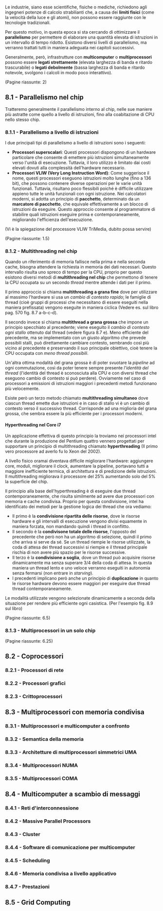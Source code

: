 Le industrie, siano esse scientifiche, fisiche o mediche, richiedono agli ingegneri potenze di calcolo strabilianti che, a causa dei **limiti fisici** (come la velocità della luce e gli atomi), non possono essere raggiunte con le tecnologie tradizionali.

Per questo motivo, in questa epoca si sta cercando di ottimizzare il **parallelismo** per permettere di elaborare una quantità elevata di istruzioni in un intervallo di tempo ridotto. Esistono diversi livelli di parallelismo, ma verranno trattati tutti in maniera adeguata nei capitoli successivi.

Generalmente, però, infrastrutture con **multicomputer** o **multiprocessori** possono essere **legati strettamente** (elevata larghezza di banda e ritardo trascurabile) o **legati debolmente** (bassa larghezza di banda e ritardo notevole, svolgono i calcoli in modo poco interattivo).

(Pagine riassunte: 2)
## 8.1 - Parallelismo nel chip
Tratteremo generalmente il parallelismo interno al chip, nelle sue maniere più astratte come quello a livello di istruzioni, fino alla coabitazione di CPU nello stesso chip.
### 8.1.1 - Parallelismo a livello di istruzioni
I due principali tipi di parallelismo a livello di istruzioni sono i seguenti:
- **Processori superscalari**: Questi processori dispongono di un hardware particolare che consente di emettere più istruzioni simultaneamente verso l'unità di esecuzione. Tuttavia, il loro utilizzo è limitato dai costi elevati dovuti alla complessità dell'hardware necessario.
- **Processori VLIW (Very Long Instruction Word)**: Come suggerisce il nome, questi processori eseguono istruzioni molto lunghe (fino a 136 bit), che possono contenere diverse operazioni per le varie unità funzionali. Tuttavia, risultano poco flessibili poiché è difficile utilizzare appieno tutte le unità funzionali con ogni istruzione. Nei calcolatori moderni, si adotta un principio di **pacchetto**, determinato da un **marcatore di pacchetto**, che equivale effettivamente a un blocco di istruzioni da eseguire. Questo approccio consente al programmatore di stabilire quali istruzioni eseguire prima e contemporaneamente, migliorando l'efficienza dell'esecuzione.

(Vi è la spiegazione del processore VLIW TriMedia, dubito possa servire)

(Pagine riassunte: 1.5)
### 8.1.2 - Multithreading nel chip
Quando un riferimento di memoria fallisce nella prima e nella seconda cache, bisogna attendere la richiesta in memoria dei dati necessari. Questo intervallo risulta uno spreco di tempo per la CPU, proprio per questo esistono diversi metodi di **multithreading nel chip** che permettono di tenere la CPU occupata su un secondo *thread* mentre attende i dati per il primo. 

Il primo approccio si chiama **multithreading a grana fine** dove per utilizzare al massimo l'hardware si usa un *cambio di contesto rapido*; le famiglie di thread (cioè gruppi di processi che necessitano di essere eseguiti nella maniera prefissata) vengono eseguite in maniera ciclica (Vedere es. sul libro pag. 570 fig. 8.7 a-b-c-d).

Il secondo invece si chiama **multithread a grana grossa** che impone un principio specchiato al precedente; viene eseguito il *cambio di contesto ogni stallo* ottenuto dal thread (vedere figura 8.7 e). Meno efficiente del precedente, ma se implementato con un giusto algoritmo che prevede possibili stalli, può direttamente cambiare contesto, sembrando così più vicino al precedente e preservando il suo principale obiettivo, cioè tenere la CPU occupata con *meno thread possibili*.

Un'altra ottima modalità del grana grossa è di poter svuotare la *pipeline* ad ogni commutazione, così da poter tenere sempre presente *l'identità del thread* (l'identità del thread è sconosciuta alla CPU e con diversi thread che eseguono cambio di contesto si può perdere). Ovviamente nel caso di processori a emissioni di istruzioni maggiori i precedenti metodi funzionano più velocemente.

Esiste però un terzo metodo chiamato **multithreading simultaneo** dove ciascun thread emette due istruzioni e in caso di stallo vi è un cambio di contesto verso il successivo thread. Corrisponde ad una miglioria del grana grossa, che sembra essere la più efficiente per i processori moderni.

#### Hyperthreading nel Core i7
Un applicazione effettiva di questo principio la troviamo nei processori intel che durante la produzione del Pentium quattro vennero progettati per supportare un principio di multithreading chiamato **hyperthreading** (Il primo vero processore ad averlo fu lo Xeon del 2002). 

A livello fisico oramai diventava difficile migliorare l'hardware: aggiungere core, moduli, migliorare il clock, aumentare la pipeline, portavano tutti a maggiore inefficiente termica, di architettura e di predizione delle istruzioni. Il multithreading migliorava il processore del 25% aumentando solo del 5% la superficie del chip.

Il principio alla base dell'hyperthreading è di eseguire due thread contemporaneamente, che risulta similmente ad avere due processori con memoria e cache condivisa. Proprio per questa condivisione, intel ha identificato dei metodi per la gestione logica dei thread che ora vediamo:
- Il primo è la **condivisione ripartita delle risorse**, dove le risorse hardware e gli intervalli di esecuzione vengono divisi equamente in maniera forzata, non mandando quindi i thread in conflitto.
- Il secondo è la **condivisone totale delle risorse**, l'opposto del precedente che però non ha un algoritmo di selezione, quindi il primo che arriva si serve da sé. Se un thread riempie le risorse utilizzate, la coda di attesa dei thread successivi si riempie e il thread principale rischia di non avere più spazio per le risorse successive.
- Il terzo è la **condivisione a soglia**, dove un thread può acquisire risorse dinamicamente ma senza superare 3/4 della coda di attesa. In questa maniera un thread lento e uno veloce verranno eseguiti in autonomia senza fermarsi (non entrare in *starving*).
- I precedenti implicano però anche un principio di **duplicazione** in quanto le risorse hardware devono essere maggiori per eseguire due thread thread contemporaneamente.

Le modalità utilizzate vengono selezionate dinamicamente a seconda della situazione per rendere più efficiente ogni casistica. (Per l'esempio fig. 8.9 sul libro)

(Pagine riassunte: 6.5)
### 8.1.3 - Multiprocessori in un solo chip


(Pagine riassunte: 6.25)
## 8.2 - Coprocessori
### 8.2.1 - Processori di rete
### 8.2.2 - Processori grafici
### 8.2.3 - Crittoprocessori
## 8.3 - Multiprocessori con memoria condivisa
### 8.3.1 - Multiprocessori e multicomputer a confronto
### 8.3.2 - Semantica della memoria
### 8.3.3 - Architetture di multiprocessori simmetrici UMA
### 8.3.4 - Multiprocessori NUMA
### 8.3.5 - Multiprocessori COMA
## 8.4 - Multicomputer a scambio di messaggi
### 8.4.1 - Reti d'interconnessione
### 8.4.2 - Massive Parallel Processors
### 8.4.3 - Cluster
### 8.4.4 - Software di comunicazione per multicomputer
### 8.4.5 - Scheduling
### 8.4.6 - Memoria condivisa a livello applicativo
### 8.4.7 - Prestazioni
## 8.5 - Grid Computing